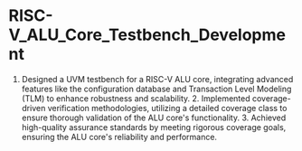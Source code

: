 # RISC-V_ALU_Core_Testbench_Development
 1. Designed a UVM testbench for a RISC-V ALU core, integrating advanced features like the configuration database and Transaction Level Modeling (TLM) to enhance robustness and scalability.  2. Implemented coverage-driven verification methodologies, utilizing a detailed coverage class to ensure thorough validation of the ALU core's functionality.  3. Achieved high-quality assurance standards by meeting rigorous coverage goals, ensuring the ALU core's reliability and performance.
